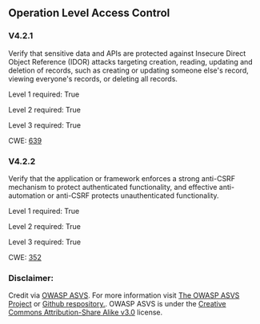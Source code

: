 ##  Operation Level Access Control

### V4.2.1

Verify that sensitive data and APIs are protected against Insecure Direct Object Reference (IDOR) attacks targeting creation, reading, updating and deletion of records, such as creating or updating someone else's record, viewing everyone's records, or deleting all records.

Level 1 required: True

Level 2 required: True

Level 3 required: True

CWE: [639](https://cwe.mitre.org/data/definitions/639)

### V4.2.2

Verify that the application or framework enforces a strong anti-CSRF mechanism to protect authenticated functionality, and effective anti-automation or anti-CSRF protects unauthenticated functionality.

Level 1 required: True

Level 2 required: True

Level 3 required: True

CWE: [352](https://cwe.mitre.org/data/definitions/352)



### Disclaimer:

Credit via [OWASP ASVS](https://owasp.org/www-project-application-security-verification-standard/). For more information visit [The OWASP ASVS Project](https://owasp.org/www-project-application-security-verification-standard/) or [Github respository.](https://github.com/OWASP/ASVS). OWASP ASVS is under the [Creative Commons Attribution-Share Alike v3.0](https://creativecommons.org/licenses/by-sa/3.0/) license.
